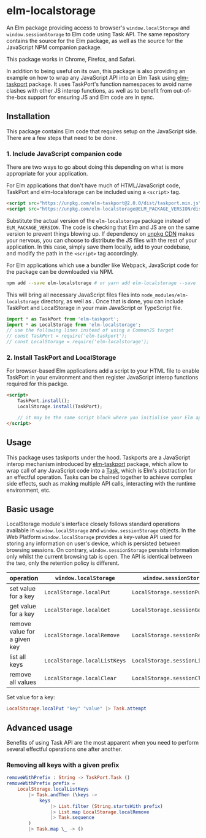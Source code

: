 elm-localstorage
================

An Elm package providing access to browser's `window.localStorage` and `window.sessionStorage` to Elm code using Task API. The same repository contains the source for the Elm package, as well as the source for the JavaScript NPM companion package.

This package works in Chrome, Firefox, and Safari.

In addition to being useful on its own, this package is also providing an example on how to wrap any JavaScript API into an Elm Task using [elm-taskport](https://package.elm-lang.org/packages/lobanov/elm-taskport/latest/) package. It uses TaskPort's function namespaces to avoid name clashes with other JS interop functions, as well as to benefit from out-of-the-box support for ensuring JS and Elm code are in sync.

Installation
------------

This package contains Elm code that requires setup on the JavaScript side. There are a few steps that need to be done.

### 1. Include JavaScript companion code
There are two ways to go about doing this depending on what is more appropriate for your application.

For Elm applications that don't have much of HTML/JavaScript code, TaskPort and elm-localstorage can be included using a `<script>` tag.

```html
<script src="https://unpkg.com/elm-taskport@2.0.0/dist/taskport.min.js"></script>
<script src="https://unpkg.com/elm-localstorage@ELM_PACKAGE_VERSION/dist/localstorage.min.js"></script>
```

Substitute the actual version of the `elm-localstorage` package instead of `ELM_PACKAGE_VERSION`. The code is checking that Elm and JS are on the same version to prevent things blowing up. If dependency on [unpkg CDN](https://unpkg.com) makes your nervous, you can choose to distribute the JS files with the rest of your application. In this case, simply save them locally, add to your codebase, and modify the path in the `<script>` tag accordingly.

For Elm applications which use a bundler like Webpack, JavaScript code for the package can be downloaded via NPM.

```sh
npm add --save elm-localstorage # or yarn add elm-localstorage --save
```

This will bring all necessary JavaScript files files into `node_modules/elm-localstorage` directory, as well as . Once that is done, you can include TaskPort and LocalStorage in your main JavaScript or TypeScript file.

```js
import * as TaskPort from 'elm-taskport';
import * as LocalStorage from 'elm-localstorage';
// use the following lines instead of using a CommonJS target
// const TaskPort = require('elm-taskport');
// const LocalStorage = require('elm-localstorage');
```

### 2. Install TaskPort and LocalStorage

For browser-based Elm applications add a script to your HTML file to enable TaskPort in your environment and then register JavaScript interop functions required for this packge.

```html
<script>
    TaskPort.install();
    LocalStorage.install(TaskPort);

    // it may be the same script block where you initialise your Elm application 
</script>
```

Usage
-----

This package uses taskports under the hood. Taskports are a JavaScript interop mechanism introduced by [elm-taskport](https://package.elm-lang.org/packages/lobanov/elm-taskport/latest/) package, which allow to wrap call of any JavaScript code into a [Task](https://package.elm-lang.org/packages/elm/core/latest/Task#Task), which is Elm's abstraction for an effectful operation. Tasks can be chained together to achieve complex side effects, such as making multiple API calls, interacting with the runtime environment, etc.

## Basic usage

LocalStorage module's interface closely follows standard operations available in `window.localStorage` and `window.sessionStorage` objects.
In the Web Platform `window.localStorage` provides a key-value API used for storing any information on user's device, which is persisted between browsing sessions. On contrary, `window.sessionStorage` persists information only whilst the current browsing tab is open. The API is identical between the two, only the retention policy is different.

operation | `window.localStorage` | `window.sessionStorage`
---|---|---
set value for a key | `LocalStorage.localPut` | `LocalStorage.sessionPut`
get value for a key | `LocalStorage.localGet` | `LocalStorage.sessionGet`
remove value for a given key | `LocalStorage.localRemove` | `LocalStorage.sessionRemove`
list all keys | `LocalStorage.localListKeys` | `LocalStorage.sessionListKeys`
remove all values | `LocalStorage.localClear` | `LocalStorage.sessionClear`

Set value for a key:

```elm
LocalStorage.localPut "key" "value" |> Task.attempt
```

## Advanced usage

Benefits of using Task API are the most apparent when you need to perform several effectful operations one after another.

### Removing all keys with a given prefix

```elm
removeWithPrefix : String -> TaskPort.Task ()
removeWithPrefix prefix = 
    LocalStorage.localListKeys
        |> Task.andThen (\keys ->
            keys
                |> List.filter (String.startsWith prefix)
                |> List.map LocalStorage.localRemove
                |> Task.sequence
        )
        |> Task.map \_ -> ()
```
